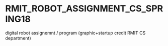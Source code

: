 # RMIT_ROBOT_ASSIGNMENT_CS_SPRING18
digital robot assignemnt / program (graphic+startup  credit RMIT CS department)
